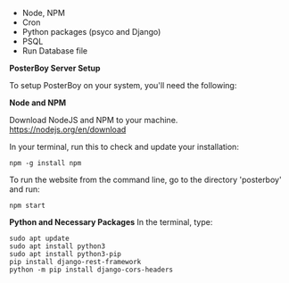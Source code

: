 - Node, NPM
- Cron
- Python packages (psyco and Django)
- PSQL
- Run Database file


**PosterBoy Server Setup**

To setup PosterBoy on your system, you'll need the following:

**Node and NPM**

Download NodeJS and NPM to your machine.
https://nodejs.org/en/download

In your terminal, run this to check and update your installation:
```
npm -g install npm
```

To run the website from the command line, go to the directory 'posterboy' and run:
```
npm start
```

**Python and Necessary Packages**
In the terminal, type:
```
sudo apt update
sudo apt install python3
sudo apt install python3-pip
pip install django-rest-framework
python -m pip install django-cors-headers

```
